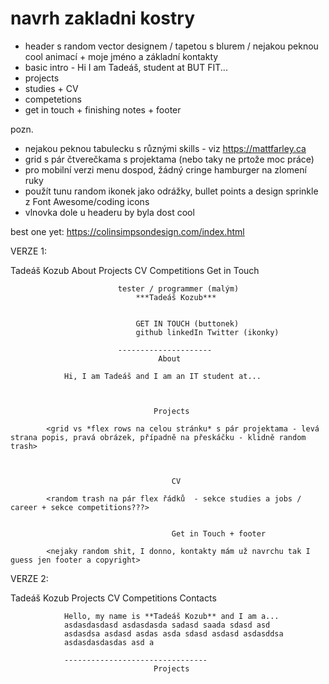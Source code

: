 # navrh zakladni kostry

+ header s random vector designem / tapetou s blurem / nejakou peknou cool animací + moje jméno a základní kontakty
+ basic intro - Hi I am Tadeáš, student at BUT FIT...
+ projects
+ studies + CV
+ competetions
+ get in touch + finishing notes + footer

pozn.
- nejakou peknou tabulecku s různými skills - viz https://mattfarley.ca
- grid s pár čtverečkama s projektama (nebo taky ne prtože moc práce)
- pro mobilní verzi menu dospod, žádný cringe hamburger na zlomení ruky
- použít tunu random ikonek jako odrážky, bullet points a design sprinkle z Font Awesome/coding icons
- vlnovka dole u headeru by byla dost cool


best one yet: https://colinsimpsondesign.com/index.html


VERZE 1:

Tadeáš Kozub                        About   Projects    CV  Competitions    Get in Touch



                            tester / programmer (malým)
                                ***Tadeáš Kozub***


                                GET IN TOUCH (buttonek)
                                github linkedIn Twitter (ikonky)

                            ---------------------       
                                     About

                Hi, I am Tadeáš and I am an IT student at...



                                    Projects

            <grid vs *flex rows na celou stránku* s pár projektama - levá strana popis, pravá obrázek, případně na přeskáčku - klidně random trash>



                                        CV

            <random trash na pár flex řádků  - sekce studies a jobs / career + sekce competitions???>


                                        Get in Touch + footer

            <nejaky random shit, I donno, kontakty mám už navrchu tak I guess jen footer a copyright>


VERZE 2:

Tadeáš Kozub                        Projects    CV  Competitions    Contacts

                Hello, my name is **Tadeáš Kozub** and I am a...
                asdasdasdasd asdasdasda sadasd saada sdasd asd
                asdasdsa asdasd asdas asda sdasd asdasd asdasddsa
                asdasdasdasdas asd a

                --------------------------------
                                    Projects
